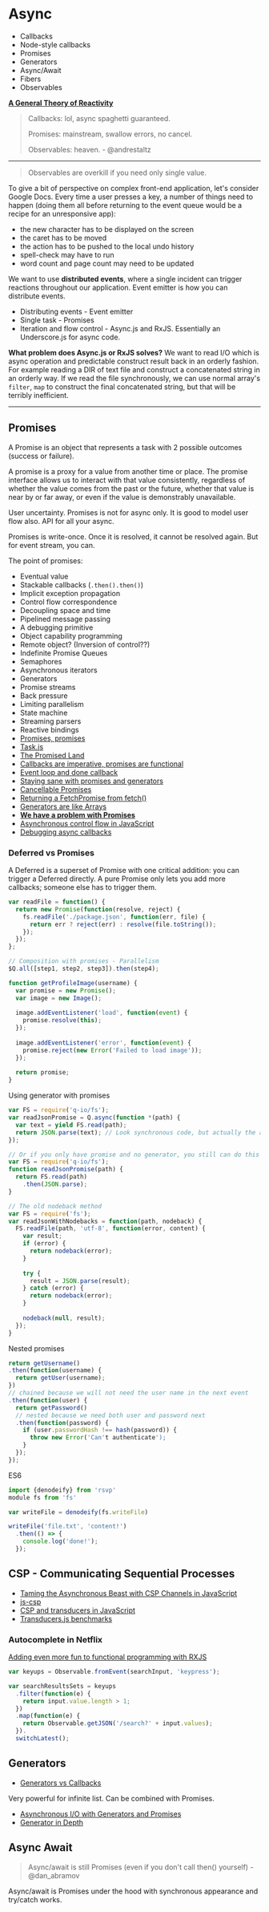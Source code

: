 # Async

* Callbacks
* Node-style callbacks
* Promises
* Generators
* Async/Await
* Fibers
* Observables

[**A General Theory of Reactivity**](https://github.com/kriskowal/gtor/blob/master/README.md)

> Callbacks: lol, async spaghetti guaranteed.
> 
> Promises: mainstream, swallow errors, no cancel.
> 
> Observables: heaven. - @andrestaltz

---

> Observables are overkill if you need only single value.

To give a bit of perspective on complex front-end application, let's consider Google Docs. Every time a user presses a key, a number of things need to happen (doing them all before returning to the event queue would be a recipe for an unresponsive app):

* the new character has to be displayed on the screen
* the caret has to be moved
* the action has to be pushed to the local undo history
* spell-check may have to run
* word count and page count may need to be updated

We want to use **distributed events**, where a single incident can trigger reactions throughout our application. Event emitter is how you can distribute events.

* Distributing events - Event emitter
* Single task - Promises
* Iteration and flow control - Async.js and RxJS. Essentially an Underscore.js for async code.

**What problem does Async.js or RxJS solves?** We want to read I/O which is async operation and predictable construct result back in an orderly fashion. For example reading a DIR of text file and construct a concatenated string in an orderly way. If we read the file synchronously, we can use normal array's `filter`, `map` to construct the final concatenated string, but that will be terribly inefficient.

---

##  Promises

A Promise is an object that represents a task with 2 possible outcomes (success or failure).

A promise is a proxy for a value from another time or place. The promise interface allows us to interact with that value consistently, regardless of whether the value comes from the past or the future, whether that value is near by or far away, or even if the value is demonstrably unavailable.

User uncertainty. Promises is not for async only. It is good to model user flow also. API for all your async.

Promises is write-once. Once it is resolved, it cannot be resolved again. But for event stream, you can.

The point of promises:

* Eventual value
* Stackable callbacks (`.then().then()`)
* Implicit exception propagation
* Control flow correspondence
* Decoupling space and time
* Pipelined message passing
* A debugging primitive
* Object capability programming
* Remote object? (Inversion of control??)
* Indefinite Promise Queues
* Semaphores
* Asynchronous iterators
* Generators
* Promise streams
* Back pressure
* Limiting parallelism
* State machine
* Streaming parsers
* Reactive bindings
* [Promises, promises](http://wibblycode.wordpress.com/2012/11/21/promises-promises/)
* [Task.js](http://taskjs.org/)
* [The Promised Land](https://www.youtube.com/watch?v=mZHO1ZTsoFk#t=2439)
* [Callbacks are imperative, promises are functional](https://blog.jcoglan.com/2013/03/30/callbacks-are-imperative-promises-are-functional-nodes-biggest-missed-opportunity/)
* [Event loop and done callback](http://blog.namangoel.com/breadthfirstlog-with-the-event-queue)
* [Staying sane with promises and generators](http://colintoh.com/blog/staying-sane-with-asynchronous-programming-promises-and-generators)
* [Cancellable Promises](https://annevankesteren.nl/2015/02/cancelable-promises)
* [Returning a FetchPromise from fetch()](https://github.com/slightlyoff/ServiceWorker/issues/625)
* [Generators are like Arrays](https://gist.github.com/jkrems/04a2b34fb9893e4c2b5c)
* [**We have a problem with Promises**](http://pouchdb.com/2015/05/18/we-have-a-problem-with-promises.html)
* [Asynchronous control flow in JavaScript](http://dparise.svbtle.com/asynchronous-control-flow-in-javascript)
* [Debugging async callbacks](http://www.html5rocks.com/en/tutorials/developertools/async-call-stack/)

### Deferred vs Promises

A Deferred is a superset of Promise with one critical addition: you can trigger a Deferred directly. A pure Promise only lets you add more callbacks; someone else has to trigger them.

```js
var readFile = function() {
  return new Promise(function(resolve, reject) {
    fs.readFile('./package.json', function(err, file) {
      return err ? reject(err) : resolve(file.toString());
    });
  });
};

// Composition with promises - Parallelism
$Q.all([step1, step2, step3]).then(step4);
```

```js
function getProfileImage(username) {
  var promise = new Promise();
  var image = new Image();
  
  image.addEventListener('load', function(event) {
    promise.resolve(this);
  });
  
  image.addEventListener('error', function(event) {
    promise.reject(new Error('Failed to load image'));
  });
  
  return promise;
}
```

Using generator with promises

```js
var FS = require('q-io/fs');
var readJsonPromise = Q.async(function *(path) {
  var text = yield FS.read(path);
  return JSON.parse(text); // Look synchronous code, but actually the above line yield it and resume later
});

// Or if you only have promise and no generator, you still can do this
var FS = require('q-io/fs');
function readJsonPromise(path) {
  return FS.read(path)
    .then(JSON.parse);
}

// The old nodeback method
var FS = require('fs');
var readJsonWithNodebacks = function(path, nodeback) {
  FS.readFile(path, 'utf-8', function(error, content) {
    var result;
    if (error) {
      return nodeback(error);
    }
    
    try {
      result = JSON.parse(result);
    } catch (error) {
      return nodeback(error);
    }
    
    nodeback(null, result);
  });
}
```

Nested promises

```js
return getUsername()
.then(function(username) {
  return getUser(username);
})
// chained because we will not need the user name in the next event
.then(function(user) {
  return getPassword()
  // nested because we need both user and password next
  .then(function(password) {
    if (user.passwordHash !== hash(password)) {
      throw new Error('Can't authenticate');
    }
  });
});
```

ES6

```js
import {denodeify} from 'rsvp'
module fs from 'fs'

var writeFile = denodeify(fs.writeFile)

writeFile('file.txt', 'content!')
  .then(() => {
    console.log('done!');
  });
```

## CSP - Communicating Sequential Processes

* [Taming the Asynchronous Beast with CSP Channels in JavaScript](http://jlongster.com/Taming-the-Asynchronous-Beast-with-CSP-in-JavaScript)
* [js-csp](https://github.com/ubolonton/js-csp)
* [CSP and transducers in JavaScript](http://phuu.net/2014/08/31/csp-and-transducers.html)
* [Transducers.js benchmarks](http://jlongster.com/Transducers.js-Round-2-with-Benchmarks)

### Autocomplete in Netflix

[Adding even more fun to functional programming with RXJS](http://www.youtube.com/watch?v=8EExNfm0gt4)

```js
var keyups = Observable.fromEvent(searchInput, 'keypress');

var searchResultsSets = keyups
  .filter(function(e) {
    return input.value.length > 1;
  })
  .map(function(e) {
    return Observable.getJSON('/search?' + input.values);
  }).
  switchLatest();
```

## Generators

* [Generators vs Callbacks](https://github.com/creationix/js-git#generators-vs-callbacks)

Very powerful for infinite list. Can be combined with Promises.

* [Asynchronous I/O with Generators and Promises](https://ponyfoo.com/articles/asynchronous-i-o-with-generators-and-promises)
* [Generator in Depth](https://ponyfoo.com/articles/es6-generators-in-depth)

## Async Await

> Async/await is still Promises (even if you don't call then() yourself) - @dan_abramov

Async/await is Promises under the hood with synchronous appearance and try/catch works.